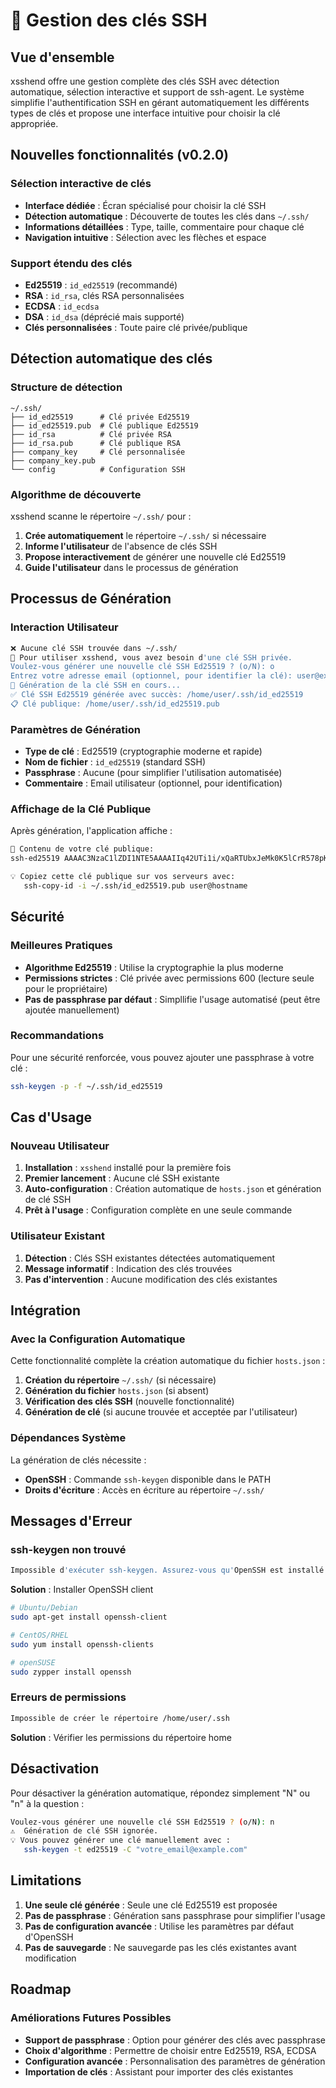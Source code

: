 # 🔑 Gestion des clés SSH

## Vue d'ensemble

xsshend offre une gestion complète des clés SSH avec détection automatique, sélection interactive et support de ssh-agent. Le système simplifie l'authentification SSH en gérant automatiquement les différents types de clés et propose une interface intuitive pour choisir la clé appropriée.

## Nouvelles fonctionnalités (v0.2.0)

### Sélection interactive de clés

- **Interface dédiée** : Écran spécialisé pour choisir la clé SSH
- **Détection automatique** : Découverte de toutes les clés dans `~/.ssh/`
- **Informations détaillées** : Type, taille, commentaire pour chaque clé
- **Navigation intuitive** : Sélection avec les flèches et espace

### Support étendu des clés

- **Ed25519** : `id_ed25519` (recommandé)
- **RSA** : `id_rsa`, clés RSA personnalisées  
- **ECDSA** : `id_ecdsa`
- **DSA** : `id_dsa` (déprécié mais supporté)
- **Clés personnalisées** : Toute paire clé privée/publique

## Détection automatique des clés

### Structure de détection

```
~/.ssh/
├── id_ed25519      # Clé privée Ed25519
├── id_ed25519.pub  # Clé publique Ed25519
├── id_rsa          # Clé privée RSA
├── id_rsa.pub      # Clé publique RSA
├── company_key     # Clé personnalisée
├── company_key.pub
└── config          # Configuration SSH
```

### Algorithme de découverte

xsshend scanne le répertoire `~/.ssh/` pour :

1. **Crée automatiquement** le répertoire `~/.ssh/` si nécessaire
2. **Informe l'utilisateur** de l'absence de clés SSH
3. **Propose interactivement** de générer une nouvelle clé Ed25519
4. **Guide l'utilisateur** dans le processus de génération

## Processus de Génération

### Interaction Utilisateur

```bash
❌ Aucune clé SSH trouvée dans ~/.ssh/
🔑 Pour utiliser xsshend, vous avez besoin d'une clé SSH privée.
Voulez-vous générer une nouvelle clé SSH Ed25519 ? (o/N): o
Entrez votre adresse email (optionnel, pour identifier la clé): user@example.com
🔄 Génération de la clé SSH en cours...
✅ Clé SSH Ed25519 générée avec succès: /home/user/.ssh/id_ed25519
📋 Clé publique: /home/user/.ssh/id_ed25519.pub
```

### Paramètres de Génération

- **Type de clé** : Ed25519 (cryptographie moderne et rapide)
- **Nom de fichier** : `id_ed25519` (standard SSH)
- **Passphrase** : Aucune (pour simplifier l'utilisation automatisée)
- **Commentaire** : Email utilisateur (optionnel, pour identification)

### Affichage de la Clé Publique

Après génération, l'application affiche :

```bash
📄 Contenu de votre clé publique:
ssh-ed25519 AAAAC3NzaC1lZDI1NTE5AAAAIIq42UTi1i/xQaRTUbxJeMk0K5lCrR578pKJ+0uBC/TB user@example.com

💡 Copiez cette clé publique sur vos serveurs avec:
   ssh-copy-id -i ~/.ssh/id_ed25519.pub user@hostname
```

## Sécurité

### Meilleures Pratiques

- **Algorithme Ed25519** : Utilise la cryptographie la plus moderne
- **Permissions strictes** : Clé privée avec permissions 600 (lecture seule pour le propriétaire)
- **Pas de passphrase par défaut** : Simpllifie l'usage automatisé (peut être ajoutée manuellement)

### Recommandations

Pour une sécurité renforcée, vous pouvez ajouter une passphrase à votre clé :

```bash
ssh-keygen -p -f ~/.ssh/id_ed25519
```

## Cas d'Usage

### Nouveau Utilisateur

1. **Installation** : `xsshend` installé pour la première fois
2. **Premier lancement** : Aucune clé SSH existante
3. **Auto-configuration** : Création automatique de `hosts.json` et génération de clé SSH
4. **Prêt à l'usage** : Configuration complète en une seule commande

### Utilisateur Existant

1. **Détection** : Clés SSH existantes détectées automatiquement
2. **Message informatif** : Indication des clés trouvées
3. **Pas d'intervention** : Aucune modification des clés existantes

## Intégration

### Avec la Configuration Automatique

Cette fonctionnalité complète la création automatique du fichier `hosts.json` :

1. **Création du répertoire** `~/.ssh/` (si nécessaire)
2. **Génération du fichier** `hosts.json` (si absent)
3. **Vérification des clés SSH** (nouvelle fonctionnalité)
4. **Génération de clé** (si aucune trouvée et acceptée par l'utilisateur)

### Dépendances Système

La génération de clés nécessite :

- **OpenSSH** : Commande `ssh-keygen` disponible dans le PATH
- **Droits d'écriture** : Accès en écriture au répertoire `~/.ssh/`

## Messages d'Erreur

### ssh-keygen non trouvé

```bash
Impossible d'exécuter ssh-keygen. Assurez-vous qu'OpenSSH est installé.
```

**Solution** : Installer OpenSSH client

```bash
# Ubuntu/Debian
sudo apt-get install openssh-client

# CentOS/RHEL
sudo yum install openssh-clients

# openSUSE
sudo zypper install openssh
```

### Erreurs de permissions

```bash
Impossible de créer le répertoire /home/user/.ssh
```

**Solution** : Vérifier les permissions du répertoire home

## Désactivation

Pour désactiver la génération automatique, répondez simplement "N" ou "n" à la question :

```bash
Voulez-vous générer une nouvelle clé SSH Ed25519 ? (o/N): n
⚠️  Génération de clé SSH ignorée.
💡 Vous pouvez générer une clé manuellement avec :
   ssh-keygen -t ed25519 -C "votre_email@example.com"
```

## Limitations

1. **Une seule clé générée** : Seule une clé Ed25519 est proposée
2. **Pas de passphrase** : Génération sans passphrase pour simplifier l'usage
3. **Pas de configuration avancée** : Utilise les paramètres par défaut d'OpenSSH
4. **Pas de sauvegarde** : Ne sauvegarde pas les clés existantes avant modification

## Roadmap

### Améliorations Futures Possibles

- **Support de passphrase** : Option pour générer des clés avec passphrase
- **Choix d'algorithme** : Permettre de choisir entre Ed25519, RSA, ECDSA
- **Configuration avancée** : Personnalisation des paramètres de génération
- **Importation de clés** : Assistant pour importer des clés existantes
